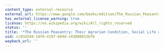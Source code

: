 ```yaml
---
content_type: external-resource
external_url: https://www.google.com/books/edition/The_Russian_Peasantry/WIwNAAAAYAAJ?hl=en&gbpv=1
has_external_license_warning: true
license: https://en.wikipedia.org/wiki/All_rights_reserved
status: ''
title: '*The Russian Peasantry: Their Agrarian Condition, Social Life and Religion*'
uid: cc83d194-10f8-4197-b69d-c03888015bf6
wayback_url: ''
---
```

